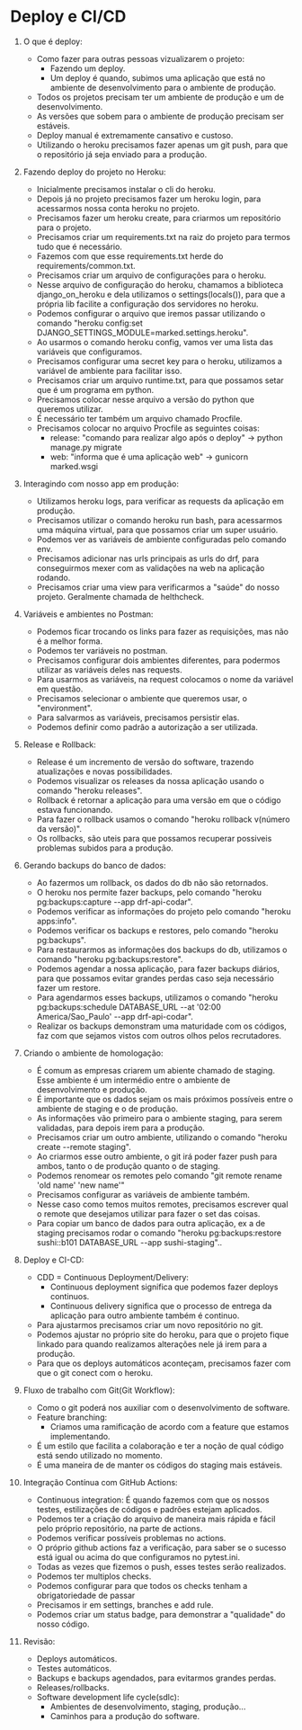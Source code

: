# Deploy e CI/CD

1. O que é deploy:
    * Como fazer para outras pessoas vizualizarem o projeto:
        * Fazendo um deploy.
        * Um deploy é quando, subimos uma aplicação que está no ambiente de desenvolvimento para o ambiente de produção.
    * Todos os projetos precisam ter um ambiente de produção e um de desenvolvimento.
    * As versões que sobem para o ambiente de produção precisam ser estáveis.    
    * Deploy manual é extremamente cansativo e custoso.   
    * Utilizando o heroku precisamos fazer apenas um git push, para que o repositório já seja enviado para a produção.

2. Fazendo deploy do projeto no Heroku:
    * Inicialmente precisamos instalar o cli do heroku.
    * Depois já no projeto precisamos fazer um heroku login, para acessarmos nossa conta heroku no projeto.
    * Precisamos fazer um heroku create, para criarmos um repositório para o projeto.
    * Precisamos criar um requirements.txt na raiz do projeto para termos tudo que é necessário.
    * Fazemos com que esse requirements.txt herde do requirements/common.txt.
    * Precisamos criar um arquivo de configurações para o heroku.
    * Nesse arquivo de configuração do heroku, chamamos a biblioteca django_on_heroku e dela utilizamos o settings(locals()), para que a própria lib facilite a configuração dos servidores no heroku.
    * Podemos configurar o arquivo que iremos passar utilizando o comando "heroku config:set DJANGO_SETTINGS_MODULE=marked.settings.heroku".
    * Ao usarmos o comando heroku config, vamos ver uma lista das variáveis que configuramos.
    * Precisamos configurar uma secret key para o heroku, utilizamos a variável de ambiente para facilitar isso.
    * Precisamos criar um arquivo runtime.txt, para que possamos setar que é um programa em python.
    * Precisamos colocar nesse arquivo a versão do python que queremos utilizar.
    * É necessário ter também um arquivo chamado Procfile.
    * Precisamos colocar no arquivo Procfile as seguintes coisas:
        * release: "comando para realizar algo após o deploy" -> python manage.py migrate
        * web: "informa que é uma aplicação web" -> gunicorn marked.wsgi

3. Interagindo com nosso app em produção:
    * Utilizamos heroku logs, para verificar as requests da aplicação em produção.
    * Precisamos utilizar o comando heroku run bash, para acessarmos uma máquina virtual, para que possamos criar um super usuário.
    * Podemos ver as variáveis de ambiente configuradas pelo comando env.
    * Precisamos adicionar nas urls principais as urls do drf, para conseguirmos mexer com as validações na web na aplicação rodando.
    * Precisamos criar uma view para verificarmos a "saúde" do nosso projeto. Geralmente chamada de helthcheck.

4. Variáveis e ambientes no Postman:
    * Podemos ficar trocando os links para fazer as requisições, mas não é a melhor forma.
    * Podemos ter variáveis no postman.
    * Precisamos configurar dois ambientes diferentes, para podermos utilizar as variáveis deles nas requests.
    * Para usarmos as variáveis, na request colocamos o nome da variável em questão.
    * Precisamos selecionar o ambiente que queremos usar, o "environment".
    * Para salvarmos as variáveis, precisamos persistir elas.
    * Podemos definir como padrão a autorização a ser utilizada.

5. Release e Rollback:
    * Release é um incremento de versão do software, trazendo atualizações e novas possibilidades.
    * Podemos visualizar os releases da nossa aplicação usando o comando "heroku releases".
    * Rollback é retornar a aplicação para uma versão em que o código estava funcionando.
    * Para fazer o rollback usamos o comando "heroku rollback v(número da versão)".
    * Os rollbacks, são uteis para que possamos recuperar possiveis problemas subidos para a produção.

6. Gerando backups do banco de dados:
    * Ao fazermos um rollback, os dados do db não são retornados.
    * O heroku nos permite fazer backups, pelo comando "heroku pg:backups:capture --app drf-api-codar".
    * Podemos verificar as informações do projeto pelo comando "heroku apps:info".
    * Podemos verificar os backups e restores, pelo comando "heroku pg:backups".
    * Para restaurarmos as informações dos backups do db, utilizamos o comando "heroku pg:backups:restore".
    * Podemos agendar a nossa aplicação, para fazer backups diários, para que possamos evitar grandes perdas caso seja necessário fazer um restore.
    * Para agendarmos esses backups, utilizamos o comando "heroku pg:backups:schedule DATABASE_URL --at '02:00 America/Sao_Paulo' --app drf-api-codar".
    * Realizar os backups demonstram uma maturidade com os códigos, faz com que sejamos vistos com outros olhos pelos recrutadores.

7. Criando o ambiente de homologação:
    * É comum as empresas criarem um abiente chamado de staging. Esse ambiente é um intermédio entre o ambiente de desenvolvimento e produção.
    * É importante que os dados sejam os mais próximos possíveis entre o ambiente de staging e o de produção.
    * As informações vão primeiro para o ambiente staging, para serem validadas, para depois irem para a produção.
    * Precisamos criar um outro ambiente, utilizando o comando "heroku create --remote staging".
    * Ao criarmos esse outro ambiente, o git irá poder fazer push para ambos, tanto o de produção quanto o de staging.
    * Podemos renomear os remotes pelo comando "git remote rename 'old name' 'new name'"
    * Precisamos configurar as variáveis de ambiente também.
    * Nesse caso como temos muitos remotes, precisamos escrever qual o remote que desejamos utilizar para fazer o set das coisas.
    * Para copiar um banco de dados para outra aplicação, ex a de staging precisamos rodar o comando "heroku pg:backups:restore sushi::b101 DATABASE_URL --app sushi-staging"..

8. Deploy e CI-CD:
    * CDD = Continuous Deployment/Delivery:
        * Continuous deployment significa que podemos fazer deploys continuos.
        * Continuous delivery significa que o processo de entrega da aplicação para outro ambiente também é continuo.
    * Para ajustarmos precisamos criar um novo repositório no git.
    * Podemos ajustar no próprio site do heroku, para que o projeto fique linkado para quando realizamos alterações nele já irem para a produção.
    * Para que os deploys automáticos aconteçam, precisamos fazer com que o git conect com o heroku.

9. Fluxo de trabalho com Git(Git Workflow):
    * Como o git poderá nos auxiliar com o desenvolvimento de software.
    * Feature branching:
        * Criamos uma ramificação de acordo com a feature que estamos implementando.
    * É um estilo que facilita a colaboração e ter a noção de qual código está sendo utilizado no momento.
    * É uma maneira de de manter os códigos do staging mais estáveis.

10. Integração Contínua com GitHub Actions:
    * Continuous integration: É quando fazemos com que os nossos testes, estilizações de códigos e padrões estejam aplicados.
    * Podemos ter a criação do arquivo de maneira mais rápida e fácil pelo próprio repositório, na parte de actions.
    * Podemos verificar possíveis problemas no actions.
    * O próprio github actions faz a verificação, para saber se o sucesso está igual ou acima do que configuramos no pytest.ini.
    * Todas as vezes que fizemos o push, esses testes serão realizados.
    * Podemos ter multiplos checks.
    * Podemos configurar para que todos os checks tenham a obrigatoriedade de passar
    * Precisamos ir em settings, branches e add rule.
    * Podemos criar um status badge, para demonstrar a "qualidade" do nosso código.

11. Revisão:
    * Deploys automáticos.
    * Testes automáticos.
    * Backups e backups agendados, para evitarmos grandes perdas.
    * Releases/rollbacks.
    * Software development life cycle(sdlc):
        * Ambientes de desenvolvimento, staging, produção...
        * Caminhos para a produção do software.
